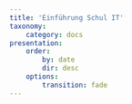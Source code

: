 ```yaml
---
title: 'Einführung Schul IT'
taxonomy:
    category: docs
presentation:
    order:
        by: date
        dir: desc
    options:
        transition: fade
---
```


<placeholder>